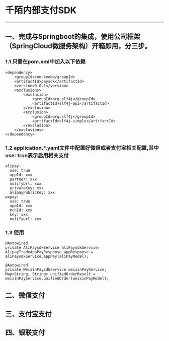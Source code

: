 # 千陌内部支付SDK
---
## 一、完成与Springboot的集成，使用公司框架（SpringCloud微服务架构）开箱即用，分三步。
### 1.1 只需在pom.xml中加入以下依赖
```
<dependency>
	<groupId>com.kmob</groupId>
	<artifactId>paysdk</artifactId>
	<version>0.0.1</version>
	<exclusions>
		<exclusion>
			<groupId>org.slf4j</groupId>
			<artifactId>slf4j-api</artifactId>
		</exclusion>
		<exclusion>
			<groupId>org.slf4j</groupId>
			<artifactId>slf4j-simple</artifactId>
		</exclusion>
	</exclusions>
</dependency>
```

### 1.2 application.*.yaml文件中配置好微信或者支付宝相关配置,其中use: true表示启用相关支付

```
alipay:
  use: true
  appId: xxx
  partner: xxx
  notifyUrl: xxx
  privateKey: xxx
  alipayPublicKey: xxx
wxpay:
  use: true
  appId: xxx
  mchId: xxx
  key: xxx
  notifyUrl: xxx
```

### 1.3 使用
```
@Autowired
private AliPaysdkService aliPaysdkService;
AlipayTradeAppPayResponse appResponse = aliPaysdkService.appPay(aliPayModel);
```

```
@Autowired
private WeixinPaysdkService weixinPayService;
Map<String, String> unifiedOrderResult = weixinPayService.unifiedOrder(weixinPayModel);
```

## 二、微信支付

## 三、支付宝支付

## 四、银联支付